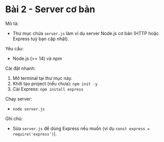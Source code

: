 # Bài 2 - Server cơ bản

Mô tả:
- Thư mục chứa `server.js` làm ví dụ server Node.js cơ bản (HTTP hoặc Express tuỳ bạn cập nhật).

Yêu cầu:
- Node.js (>= 14) và npm

Cài đặt nhanh:
1. Mở terminal tại thư mục này.
2. Khởi tạo project (nếu chưa): `npm init -y`
3. Cài Express: `npm install express`

Chạy server:
- `node server.js`

Ghi chú:
- Sửa `server.js` để dùng Express nếu muốn (ví dụ `const express = require('express')`).
